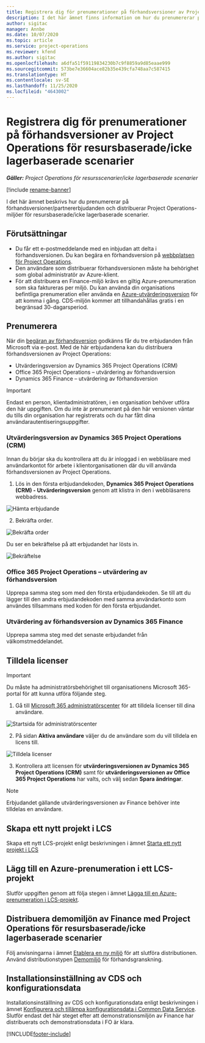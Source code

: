 ```yaml
---
title: Registrera dig för prenumerationer på förhandsversioner av Project Operations för resursbaserade/icke lagerbaserade scenarier
description: I det här ämnet finns information om hur du prenumererar på och distribuerar Project Operations för resursbaserade/icke lagerbaserade scenarier.
author: sigitac
manager: Annbe
ms.date: 10/07/2020
ms.topic: article
ms.service: project-operations
ms.reviewer: kfend
ms.author: sigitac
ms.openlocfilehash: a6dfa51f59119834230b7c9f8859a9d85eaae999
ms.sourcegitcommit: 573be7e36604ace82b35e439cfa748aa7c587415
ms.translationtype: HT
ms.contentlocale: sv-SE
ms.lasthandoff: 11/25/2020
ms.locfileid: "4643002"
---
```

# <a name="sign-up-for-project-operations-preview-subscriptions-for-resource-non-stocked-scenarios"></a>Registrera dig för prenumerationer på förhandsversioner av Project Operations för resursbaserade/icke lagerbaserade scenarier

_**Gäller:** Project Operations för resursscenarier/icke lagerbaserade scenarier_

[!include [rename-banner](~/includes/cc-data-platform-banner.md)]

I det här ämnet beskrivs hur du prenumererar på förhandsversioner/partnererbjudanden och distribuerar Project Operations-miljöer för resursbaserade/icke lagerbaserade scenarier.

## <a name="prerequisites"></a>Förutsättningar

- Du får ett e-postmeddelande med en inbjudan att delta i förhandsversionen. Du kan begära en förhandsversion på [webbplatsen för Project Operations](https://dynamics.microsoft.com/en-us/project-operations/overview/).
- Den användare som distribuerar förhandsversionen måste ha behörighet som global administratör av Azure-klient.
- För att distribuera en Finance-miljö krävs en giltig Azure-prenumeration som ska faktureras per miljö. Du kan använda din organisations befintliga prenumeration eller använda en [Azure-utvärderingsversion](https://azure.microsoft.com/en-us/free/) för att komma i gång. CDS-miljön kommer att tillhandahållas gratis i en begränsad 30-dagarsperiod.

## <a name="subscribe"></a>Prenumerera

När din [begäran av förhandsversion](https://forms.office.com/FormsPro/Pages/ResponsePage.aspx?id=v4j5cvGGr0GRqy180BHbR56j8lZs0FdAvwT75_WNFyxUMkRDV1NYQU5TNjE2VjhKOVBUNVg2R0s1NC4u) godkänns får du tre erbjudanden från Microsoft via e-post. Med de här erbjudandena kan du distribuera förhandsversionen av Project Operations:

- Utvärderingsversion av Dynamics 365 Project Operations (CRM)
- Office 365 Project Operations – utvärdering av förhandsversion
- Dynamics 365 Finance – utvärdering av förhandsversion

> [!IMPORTANT]
> Endast en person, klientadministratören, i en organisation behöver utföra den här uppgiften. Om du inte är prenumerant på den här versionen väntar du tills din organisation har registrerats och du har fått dina användarautentiseringsuppgifter.

### <a name="dynamics-365-project-operations-crm---preview-trial"></a>Utvärderingsversion av Dynamics 365 Project Operations (CRM) 

Innan du börjar ska du kontrollera att du är inloggad i en webbläsare med användarkontot för arbete i klientorganisationen där du vill använda förhandsversionen av Project Operations.

1. Lös in den första erbjudandekoden, **Dynamics 365 Project Operations (CRM) - Utvärderingsversion** genom att klistra in den i webbläsarens webbadress.

![Hämta erbjudande](./media/16RedeemFirstOfferNew.png)

2. Bekräfta order.

![Bekräfta order](./media/17ConfirmOrderNew.png)

Du ser en bekräftelse på att erbjudandet har lösts in.

![Bekräftelse](./media/18OrderConfirmationNew.png)

### <a name="office-365-project-operations---preview-trial"></a>Office 365 Project Operations – utvärdering av förhandsversion

Upprepa samma steg som med den första erbjudandekoden. Se till att du lägger till den andra erbjudandekoden med samma användarkonto som användes tillsammans med koden för den första erbjudandet.

### <a name="dynamics-365-finance-preview-trial"></a>Utvärdering av förhandsversion av Dynamics 365 Finance

Upprepa samma steg med det senaste erbjudandet från välkomstmeddelandet.

## <a name="assign-licenses"></a>Tilldela licenser

> [!IMPORTANT]
> Du måste ha administratörsbehörighet till organisationens Microsoft 365-portal för att kunna utföra följande steg.

1. Gå till [Microsoft 365 administratörscenter](https://portal.office.com/) för att tilldela licenser till dina användare.

![Startsida för administratörscenter](./media/14AdminPortal.png)

2. På sidan **Aktiva användare** väljer du de användare som du vill tilldela en licens till.

![Tilldela licenser](./media/15AssignLicenses.png)

3. Kontrollera att licensen för **utvärderingsversionen av Dynamics 365 Project Operations (CRM)** samt för **utvärderingsversionen av Office 365 Project Operations** har valts, och välj sedan **Spara ändringar**.

> [!NOTE]
> Erbjudandet gällande utvärderingsversionen av Finance behöver inte tilldelas en användare.

## <a name="start-a-new-project-in-lcs"></a>Skapa ett nytt projekt i LCS

Skapa ett nytt LCS-projekt enligt beskrivningen i ämnet [Starta ett nytt projekt i LCS](create-lcs-project.md)

## <a name="add-an-azure-subscription-to-an-lcs-project"></a>Lägg till en Azure-prenumeration i ett LCS-projekt

Slutför uppgiften genom att följa stegen i ämnet [Lägga till en Azure-prenumeration i LCS-projekt](resource-add-azure-subscription-lcs-project.md).

## <a name="deploy-finance-demo-environment-with-project-operations-for-resourcenon-stocked-scenarios"></a>Distribuera demomiljön av Finance med Project Operations för resursbaserade/icke lagerbaserade scenarier

Följ anvisningarna i ämnet [Etablera en ny miljö](resource-provision-new-environment.md) för att slutföra distributionen. Använd distributionstypen [Demomiljö](https://docs.microsoft.com/dynamics365/fin-ops-core/dev-itpro/deployment/deploy-demo-environment) för förhandsgranskning. 

## <a name="install-cds-setup-and-configuration-data"></a>Installationsinställning av CDS och konfigurationsdata

Installationsinställlning av CDS och konfigurationsdata enligt beskrivningen i ämnet [Konfigurera och tillämpa konfigurationsdata i Common Data Service](resource-apply-pro-setup-config-data.md).
Slutför endast det här steget efter att demonstrationsmiljön av Finance har distribuerats och demonstrationsdata i FO är klara.


[!INCLUDE[footer-include](../includes/footer-banner.md)]